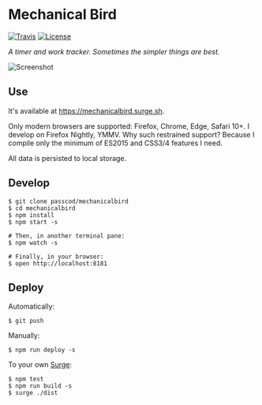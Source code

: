# Mechanical Bird

[![Travis](https://img.shields.io/travis/passcod/mechanicalbird.svg?style=flat-square)](https://travis-ci.org/passcod/mechanicalbird)
[![License](https://img.shields.io/badge/license-ISC-blue.svg?style=flat-square)](https://spdx.org/licenses/ISC.html)

_A timer and work tracker. Sometimes the simpler things are best._

![Screenshot](https://cloud.githubusercontent.com/assets/155787/17456706/7be4d8ca-5c35-11e6-9eb0-5a44f1d2ed28.png)

## Use

It's available at https://mechanicalbird.surge.sh.

Only modern browsers are supported: Firefox, Chrome, Edge, Safari 10+. I develop
on Firefox Nightly, YMMV. Why such restrained support? Because I compile only
the minimum of ES2015 and CSS3/4 features I need.

All data is persisted to local storage.

## Develop

```
$ git clone passcod/mechanicalbird
$ cd mechanicalbird
$ npm install
$ npm start -s

# Then, in another terminal pane:
$ npm watch -s

# Finally, in your browser:
$ open http://localhost:8181
```

## Deploy

Automatically:

```
$ git push
```

Manually:

```
$ npm run deploy -s
```

To your own [Surge](https://surge.sh):

```
$ npm test
$ npm run build -s
$ surge ./dist
```
